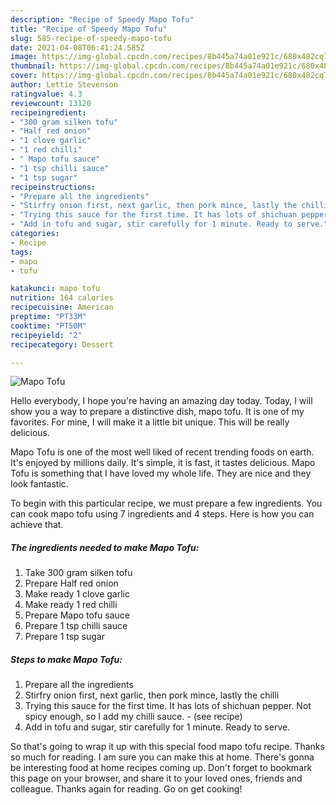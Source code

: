 ```yaml
---
description: "Recipe of Speedy Mapo Tofu"
title: "Recipe of Speedy Mapo Tofu"
slug: 585-recipe-of-speedy-mapo-tofu
date: 2021-04-08T06:41:24.585Z
image: https://img-global.cpcdn.com/recipes/8b445a74a01e921c/680x482cq70/mapo-tofu-recipe-main-photo.jpg
thumbnail: https://img-global.cpcdn.com/recipes/8b445a74a01e921c/680x482cq70/mapo-tofu-recipe-main-photo.jpg
cover: https://img-global.cpcdn.com/recipes/8b445a74a01e921c/680x482cq70/mapo-tofu-recipe-main-photo.jpg
author: Lettie Stevenson
ratingvalue: 4.3
reviewcount: 13120
recipeingredient:
- "300 gram silken tofu"
- "Half red onion"
- "1 clove garlic"
- "1 red chilli"
- " Mapo tofu sauce"
- "1 tsp chilli sauce"
- "1 tsp sugar"
recipeinstructions:
- "Prepare all the ingredients"
- "Stirfry onion first, next garlic, then pork mince, lastly the chilli"
- "Trying this sauce for the first time. It has lots of shichuan pepper. Not spicy enough, so I add my chilli sauce.           (see recipe)"
- "Add in tofu and sugar, stir carefully for 1 minute. Ready to serve."
categories:
- Recipe
tags:
- mapo
- tofu

katakunci: mapo tofu 
nutrition: 164 calories
recipecuisine: American
preptime: "PT33M"
cooktime: "PT50M"
recipeyield: "2"
recipecategory: Dessert

---
```



![Mapo Tofu](https://img-global.cpcdn.com/recipes/8b445a74a01e921c/680x482cq70/mapo-tofu-recipe-main-photo.jpg)

Hello everybody, I hope you're having an amazing day today. Today, I will show you a way to prepare a distinctive dish, mapo tofu. It is one of my favorites. For mine, I will make it a little bit unique. This will be really delicious.

Mapo Tofu is one of the most well liked of recent trending foods on earth. It's enjoyed by millions daily. It's simple, it is fast, it tastes delicious. Mapo Tofu is something that I have loved my whole life. They are nice and they look fantastic.




To begin with this particular recipe, we must prepare a few ingredients. You can cook mapo tofu using 7 ingredients and 4 steps. Here is how you can achieve that.

<!--inarticleads1-->

##### The ingredients needed to make Mapo Tofu:

1. Take 300 gram silken tofu
1. Prepare Half red onion
1. Make ready 1 clove garlic
1. Make ready 1 red chilli
1. Prepare  Mapo tofu sauce
1. Prepare 1 tsp chilli sauce
1. Prepare 1 tsp sugar




<!--inarticleads2-->

##### Steps to make Mapo Tofu:

1. Prepare all the ingredients
1. Stirfry onion first, next garlic, then pork mince, lastly the chilli
1. Trying this sauce for the first time. It has lots of shichuan pepper. Not spicy enough, so I add my chilli sauce. -           (see recipe)
1. Add in tofu and sugar, stir carefully for 1 minute. Ready to serve.




So that's going to wrap it up with this special food mapo tofu recipe. Thanks so much for reading. I am sure you can make this at home. There's gonna be interesting food at home recipes coming up. Don't forget to bookmark this page on your browser, and share it to your loved ones, friends and colleague. Thanks again for reading. Go on get cooking!
